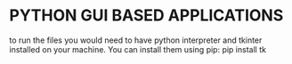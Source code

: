 # PYTHON GUI BASED APPLICATIONS

to run the files you would need to have python interpreter and tkinter installed on your machine. You can install them using pip: pip install tk